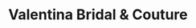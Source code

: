 ---
title: "Valentina Bridal & Couture"
url: /waterloo/valentina-bridal-und-couture/
shop: Kleidung
---